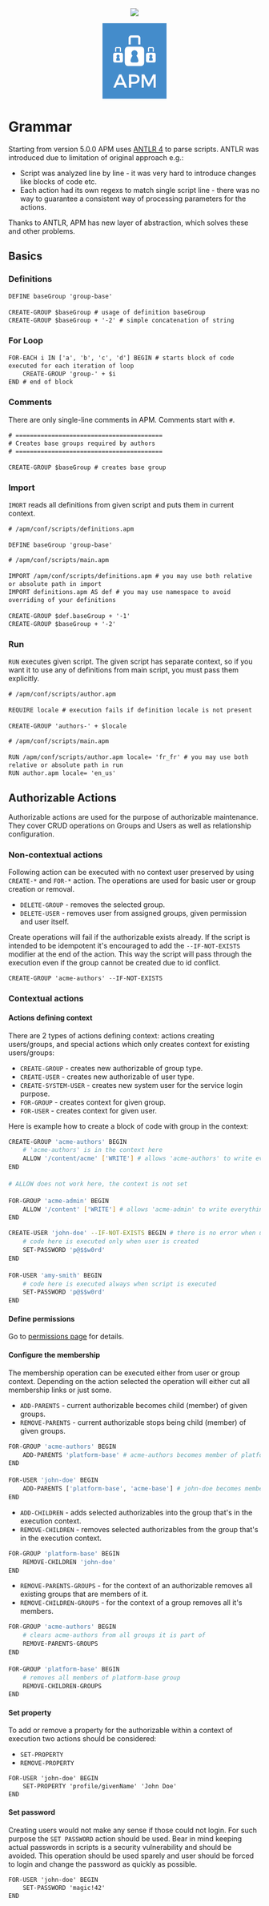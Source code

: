 <p align="center">
    <img src="https://assets.cognifide.com/github/cognifide-logo.png" style="vertical-align: middle">
</p><p align="center">
    <img src="apm-logo.png" alt="APM Logo" style="width: 128px; vertical-align: middle">
</p>

# Grammar
Starting from version 5.0.0 APM uses [ANTLR 4](https://www.antlr.org/) to parse scripts. ANTLR was introduced due to limitation of original approach e.g.:
* Script was analyzed line by line - it was very hard to introduce changes like blocks of code etc.
* Each action had its own regexs to match single script line - there was no way to guarantee a consistent way of processing parameters for the actions.

Thanks to ANTLR, APM has new layer of abstraction, which solves these and other problems. 

## Basics
### Definitions
```
DEFINE baseGroup 'group-base'

CREATE-GROUP $baseGroup # usage of definition baseGroup
CREATE-GROUP $baseGroup + '-2' # simple concatenation of string
```

### For Loop
```
FOR-EACH i IN ['a', 'b', 'c', 'd'] BEGIN # starts block of code executed for each iteration of loop
    CREATE-GROUP 'group-' + $i
END # end of block
```

### Comments
There are only single-line comments in APM. Comments start with `#`.
```
# =========================================
# Creates base groups required by authors
# =========================================

CREATE-GROUP $baseGroup # creates base group
```

### Import 
`IMORT` reads all definitions from given script and puts them in current context.
```
# /apm/conf/scripts/definitions.apm

DEFINE baseGroup 'group-base'
```

```
# /apm/conf/scripts/main.apm

IMPORT /apm/conf/scripts/definitions.apm # you may use both relative or absolute path in import
IMPORT definitions.apm AS def # you may use namespace to avoid overriding of your definitions

CREATE-GROUP $def.baseGroup + '-1'
CREATE-GROUP $baseGroup + '-2'
```
### Run
`RUN` executes given script. The given script has separate context, so if you want it to use any of definitions from main script, you must pass them explicitly.
```
# /apm/conf/scripts/author.apm

REQUIRE locale # execution fails if definition locale is not present

CREATE-GROUP 'authors-' + $locale
``` 

```
# /apm/conf/scripts/main.apm

RUN /apm/conf/scripts/author.apm locale= 'fr_fr' # you may use both relative or absolute path in run
RUN author.apm locale= 'en_us'
```
## Authorizable Actions
Authorizable actions are used for the purpose of authorizable maintenance. They cover CRUD operations on Groups and Users as well as relationship configuration.

### Non-contextual actions
Following action can be executed with no context user preserved by using `CREATE-*` and `FOR-*` action. The operations are used for basic user or group creation or removal.
* `DELETE-GROUP` - removes the selected group.
* `DELETE-USER` - removes user from assigned groups, given permission and user itself.

Create operations will fail if the authorizable exists already. If the script is intended to be idempotent it's encouraged to add the `--IF-NOT-EXISTS` modifier at the end of the action. This way the script will pass through the execution even if the group cannot be created due to id conflict.

```
CREATE-GROUP 'acme-authors' --IF-NOT-EXISTS
```

### Contextual actions
#### Actions defining context
There are 2 types of actions defining context: actions creating users/groups, and special actions which only creates context for existing users/groups: 
* `CREATE-GROUP` - creates new authorizable of group type.
* `CREATE-USER` - creates new authorizable of user type.
* `CREATE-SYSTEM-USER` - creates new system user for the service login purpose.
* `FOR-GROUP` - creates context for given group.
* `FOR-USER` - creates context for given user.

Here is example how to create a block of code with group in the context: 

```bash
CREATE-GROUP 'acme-authors' BEGIN
    # 'acme-authors' is in the context here
    ALLOW '/content/acme' ['WRITE'] # allows 'acme-authors' to write everything under /content/acme 
END

# ALLOW does not work here, the context is not set

FOR-GROUP 'acme-admin' BEGIN
    ALLOW '/content' ['WRITE'] # allows 'acme-admin' to write everything under /content
END
```



```bash
CREATE-USER 'john-doe' --IF-NOT-EXISTS BEGIN # there is no error when user already exists
    # code here is executed only when user is created    
    SET-PASSWORD 'p@$$w0rd'
END

FOR-USER 'amy-smith' BEGIN
    # code here is executed always when script is executed
    SET-PASSWORD 'p@$$w0rd'
END
```
 
#### Define permissions
Go to [permissions page](/docs/permissions.md) for details.

#### Configure the membership
The membership operation can be executed either from user or group context. Depending on the action selected the operation will either cut all membership links or just some.

* `ADD-PARENTS` - current authorizable becomes child (member) of given groups.
* `REMOVE-PARENTS` - current authorizable stops being child (member) of given groups.

```bash
FOR-GROUP 'acme-authors' BEGIN
    ADD-PARENTS 'platform-base' # acme-authors becomes member of platform-base (platform-base is parent of acme-authors) 
END

FOR-USER 'john-doe' BEGIN
    ADD-PARENTS ['platform-base', 'acme-base'] # john-doe becomes member of platform-base and acme-base groups
END
```

* `ADD-CHILDREN` - adds selected authorizables into the group that's in the execution context.
* `REMOVE-CHILDREN` - removes selected authorizables from the group that's in the execution context.

```bash
FOR-GROUP 'platform-base' BEGIN
    REMOVE-CHILDREN 'john-doe'
END
```

* `REMOVE-PARENTS-GROUPS` - for the context of an authorizable removes all existing groups that are members of it.
* `REMOVE-CHILDREN-GROUPS` - for the context of a group removes all it's members.

```bash
FOR-GROUP 'acme-authors' BEGIN
    # clears acme-authors from all groups it is part of
    REMOVE-PARENTS-GROUPS
END

FOR-GROUP 'platform-base' BEGIN
    # removes all members of platform-base group
    REMOVE-CHILDREN-GROUPS
END
```

#### Set property
To add or remove a property for the authorizable within a context of execution two actions should be considered:
* `SET-PROPERTY`
* `REMOVE-PROPERTY`

```
FOR-USER 'john-doe' BEGIN
    SET-PROPERTY 'profile/givenName' 'John Doe'
END
```

#### Set password
Creating users would not make any sense if those could not login. For such purpose the `SET PASSWORD` action should be used. Bear in mind keeping actual passwords in scripts is a security vulnerability and should be avoided. This operation should be used sparely and user should be forced to login and change the password as quickly as possible.

```
FOR-USER 'john-doe' BEGIN
    SET-PASSWORD 'magic!42'
END
```
